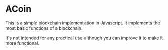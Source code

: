 # ACoin

This is a simple blockchain implementation in Javascript. It implements the most basic functions of a blockchain. 

It's not intended for any practical use although you can improve it to make it more functional.


